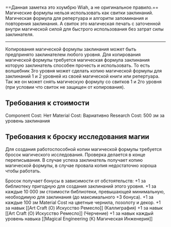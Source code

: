 ==Данная заметка это хоумбрю Wiah, а не оригинальное правило.==
Магические формулы нельзя использовать как свитки заклинаний. Магическая формула для репертуара и алгоритм запоминания и повторения заклинания. А свиток это магическая печать с заточенной внутри магической силой для быстрого использования без затрат силы заклинателя.

---
Копирования магической формулы заклинания может быть предпринято заклинателем любого уровня. Для копирования магической формулы требуется магическая формула заклинания которую заклинатель способен прочесть и использовать.
То есть волшебник 3го уровня может сделать копию магической формулы для заклинаний 1 и 2 уровней из своей магической книги или репертуара. Так же он может снять магическую формулу со свитков 1 и 2го уровня (при условии что свиток не защищен от копирования).

## Требования к стоимости
Component Cost: Нет
Material Cost: Вариативно
Research Cost: 500 зм за уровень заклинания
## Требования к броску исследования магии
Для создания работоспособной копии магической формулы требуется бросок магического исследования. Проверка делается в конце переписывания. В случае успеха заклинатель получает копию магической формулы, в случае провала копия недостаточно хороша чтобы работать.

Бросок получает бонусы в зависимости от обстоятельств:
+1 за библиотеку пригодную для создания заклинаний этого уровня.
+1 за каждые 10 000 зм стоимости библиотеки, превышающей минимальную, необходимую для заклинания (до максимального +3 бонуса).
+1 за каждые 100 зм Material Cost на цветные чернила, позолоту и декор.
+1 за навык [[Art Craft (О) Искусство Ремесло]] (Каллиграфия)
+1 за навык [[Art Craft (О) Искусство Ремесло]] (Черчение)
+1 за навык каждый уровень навыка [[Magical Engineering (К) Магическая Инженерия]]

